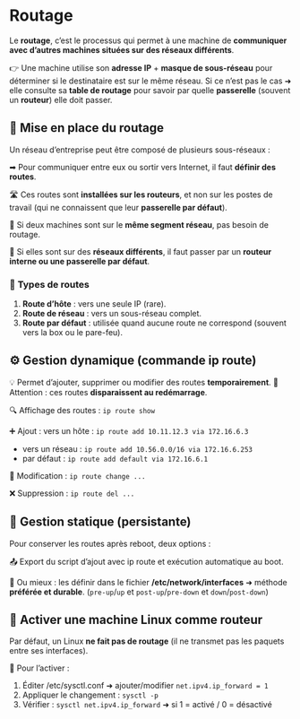 # Routage

Le **routage**, c’est le processus qui permet à une machine de **communiquer avec d’autres machines situées sur des réseaux différents**.

👉 Une machine utilise son **adresse IP** + **masque de sous-réseau** pour déterminer si le destinataire est sur le même réseau. Si ce n’est pas le cas ➜ elle consulte sa **table de routage** pour savoir par quelle **passerelle** (souvent un **routeur**) elle doit passer.



## 📡 **Mise en place du routage**

Un réseau d’entreprise peut être composé de plusieurs sous-réseaux :

➡ Pour communiquer entre eux ou sortir vers Internet, il faut **définir des routes**.

🛣 Ces routes sont **installées sur les routeurs**, et non sur les postes de travail (qui ne connaissent que leur **passerelle par défaut**).

🔁 Si deux machines sont sur le **même segment réseau**, pas besoin de routage.

🚪 Si elles sont sur des **réseaux différents**, il faut passer par un **routeur interne ou une passerelle par défaut**.



### 📑 **Types de routes**

1.  **Route d’hôte** : vers une seule IP (rare).
2.  **Route de réseau** : vers un sous-réseau complet.
3.  **Route par défaut** : utilisée quand aucune route ne correspond (souvent vers la box ou le pare-feu).



## ⚙️ **Gestion dynamique (commande ip route)**

💡 Permet d’ajouter, supprimer ou modifier des routes **temporairement**. 📌 Attention : ces routes **disparaissent au redémarrage**.

🔍 Affichage des routes : `ip route show`

➕ Ajout : vers un hôte : `ip route add 10.11.12.3 via 172.16.6.3`

- vers un réseau : `ip route add 10.56.0.0/16 via 172.16.6.253`
- par défaut : `ip route add default via 172.16.6.1  `

🔁 Modification : `ip route change ...`

❌ Suppression : `ip route del ...`



## 💾 **Gestion statique (persistante)**

Pour conserver les routes après reboot, deux options :

📤 Export du script d’ajout avec ip route et exécution automatique au boot.

📂 Ou mieux : les définir dans le fichier **/etc/network/interfaces** ➜ méthode **préférée et durable**. (`pre-up`/`up` et `post-up`/`pre-down` et `down`/`post-down`)



## 🚦 **Activer une machine Linux comme routeur**

Par défaut, un Linux **ne fait pas de routage** (il ne transmet pas les paquets entre ses interfaces).

🔧 Pour l’activer :

1.  Éditer /etc/sysctl.conf ➜ ajouter/modifier `net.ipv4.ip_forward = 1`
2.  Appliquer le changement : `sysctl -p`
3.  Vérifier : `sysctl net.ipv4.ip_forward` ➜ si 1 = activé / 0 = désactivé


